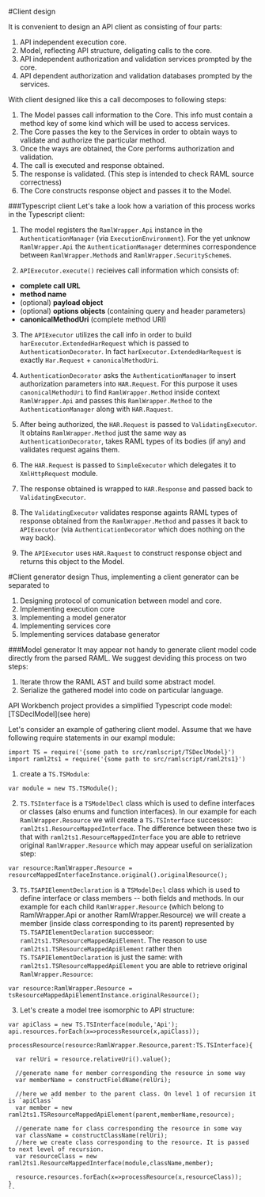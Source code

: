 #Client design

It is convenient to design an API client as consisting of four parts:

1. API independent execution core.
2. Model, reflecting API structure, deligating calls to the core.
3. API independent authorization and validation services prompted by the core.
4. API dependent authorization and validation databases prompted by the services.

With client designed like this a call decomposes to following steps:

1. The Model passes call information to the Core. This info must contain a method key of some kind which will be used to access services.
2. The Core passes the key to the Services in order to obtain ways to validate and authorize the particular method.
3. Once the ways are obtained, the Core performs authorization and validation.
4. The call is executed and response obtained.
5. The response is validated. (This step is intended to check RAML source correctness)
6. The Core constructs response object and passes it to the Model.

###Typescript client
Let's take a look how a variation of this process works in the Typescript client:

1. The model registers the `RamlWrapper.Api` instance in the `AuthenticationManager` (via `ExecutionEnvironment`).
For the yet unknow `RamlWrapper.Api` the `AuthenticationManager` determines correspondence between `RamlWrapper.Method`s and `RamlWrapper.SecurityScheme`s.

2. `APIExecutor.execute()` recieives call information which consists of:
  * **complete call URL**
  * **method name**
  * (optional) **payload object**
  * (optional) **options objects** (containing query and header parameters)
  * **canonicalMethodUri** (complete method URI)

3. The `APIExecutor` utilizes the call info in order to build `harExecutor.ExtendedHarRequest` which is passed to `AuthenticationDecorator`. In fact `harExecutor.ExtendedHarRequest` is exactly `Har.Request` + `canonicalMethodUri`.

4. `AuthenticationDecorator` asks the `AuthenticationManager` to insert authorization parameters into `HAR.Request`. For this purpose it uses `canonicalMethodUri` to find `RamlWrapper.Method` inside context `RamlWrapper.Api` and passes this `RamlWrapper.Method` to the `AuthenticationManager` along with `HAR.Raquest`.

5. After being authorized, the `HAR.Request` is passed to `ValidatingExecutor`. It obtains `RamlWrapper.Method` just the same way as `AuthenticationDecorator`, takes RAML types of its bodies (if any) and validates request agains them.

6. The `HAR.Request` is passed to `SimpleExecutor` which delegates it to `XmlHttpRequest` module.

7. The response obtained is wrapped to `HAR.Response` and passed back to `ValidatingExecutor`.

8. The `ValidatingExecutor` validates response againts RAML types of response obtained from the `RamlWrapper.Method` and passes it back to `APIExecutor` (via `AuthenticationDecorator` which does nothing on the way back).

9. The `APIExecutor` uses `HAR.Raquest` to construct response object and returns this object to the Model.


#Client generator design
Thus, implementing a client generator can be separated to

1. Designing protocol of comunication between model and core.
2. Implementing execution core
3. Implementing a model generator
4. Implementing services core
3. Implementing services database generator


###Model generator
It may appear not handy to generate client model code directly from the parsed RAML. We suggest deviding this process on two steps:

1. Iterate throw the RAML AST and build some abstract model.
2. Serialize the gathered model into code on particular language.

API Workbench project provides a simplified Typescript code model: [TSDeclModel](see here)

Let's consider an example of gathering client model. Assume that we have following require statements in our exampl module:
```
import TS = require('{some path to src/ramlscript/TSDeclModel}')
import raml2ts1 = require('{some path to src/ramlscript/raml2ts1}')
```

1. create a `TS.TSModule`:
  ```
  var module = new TS.TSModule();
  ```

2. `TS.TSInterface` is a `TSModelDecl` class which is used to define interfaces or classes (also enums and function interfaces).
In our example for each `RamlWrapper.Resource` we will create a `TS.TSInterface` successor: `raml2ts1.ResourceMappedInterface`.
The difference between these two is that with `raml2ts1.ResourceMappedInterface` you are able to retrieve original `RamlWrapper.Resource` which may appear useful on serialization step:
  ```
  var resource:RamlWrapper.Resource = resourceMappedInterfaceInstance.original().originalResource();
  ```

3. `TS.TSAPIElementDeclaration` is a `TSModelDecl` class which is used to define interface or class members -- both fields and methods.
In our example for each child `RamlWrapper.Resource` (which belong to RamlWrapper.Api or another RamlWrapper.Resource) we will create a member (inside class corresponding to its parent)
represented by `TS.TSAPIElementDeclaration` successeor: `raml2ts1.TSResourceMappedApiElement`. The reason to use `raml2ts1.TSResourceMappedApiElement` rather then `TS.TSAPIElementDeclaration` is just the same:
with `raml2ts1.TSResourceMappedApiElement` you are able to retrieve original `RamlWrapper.Resource`:
  ```
  var resource:RamlWrapper.Resource = tsResourceMappedApiElementInstance.originalResource();
  ```
3. Let's create a model tree isomorphic to API structure:

  ```
var apiClass = new TS.TSInterface(module,'Api');
api.resources.forEach(x=>processResource(x,apiClass));

processResource(resource:RamlWrapper.Resource,parent:TS.TSInterface){

	var relUri = resource.relativeUri().value();	
	
	//generate name for member corresponding the resource in some way
	var memberName = constructFieldName(relUri);
	
	//here we add member to the parent class. On level 1 of recursion it is `apiClass`
	var member = new raml2ts1.TSResourceMappedApiElement(parent,memberName,resource);

	//generate name for class corresponding the resource in some way
	var className = constructClassName(relUri);
	//here we create class corresponding to the resource. It is passed to next level of recursion.
	var resourceClass =	new raml2ts1.ResourceMappedInterface(module,className,member);
	
	resource.resources.forEach(x=>processResource(x,resourceClass));
}
  ``
